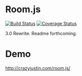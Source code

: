 Room.js
=======
[![Build Status](https://travis-ci.org/doughsay/room.js.svg?branch=master)](https://travis-ci.org/doughsay/room.js) [![Coverage Status](https://coveralls.io/repos/github/doughsay/room.js/badge.svg?branch=master)](https://coveralls.io/github/doughsay/room.js?branch=master)

3.0 Rewrite. Readme forthcoming.

Demo
====

http://crazyjustin.com/room.js/
